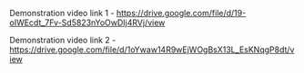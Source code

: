 Demonstration video link 1 - https://drive.google.com/file/d/19-oIWEcdt_7Fv-Sd5823nYoOwDIj4RVj/view

Demonstration video link 2 - https://drive.google.com/file/d/1oYwaw14R9wEjWOgBsX13L_EsKNqgP8dt/view

